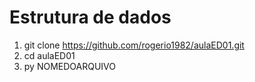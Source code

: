 # Estrutura de dados 

1. git clone https://github.com/rogerio1982/aulaED01.git
2. cd aulaED01
3. py NOMEDOARQUIVO
